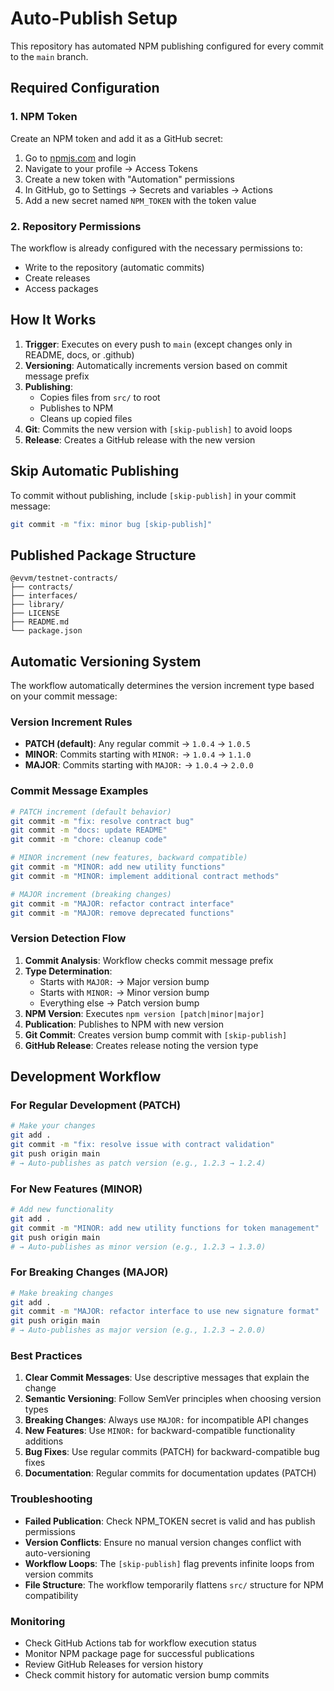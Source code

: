 # Auto-Publish Setup

This repository has automated NPM publishing configured for every commit to the `main` branch.

## Required Configuration

### 1. NPM Token
Create an NPM token and add it as a GitHub secret:

1. Go to [npmjs.com](https://www.npmjs.com) and login
2. Navigate to your profile → Access Tokens
3. Create a new token with "Automation" permissions
4. In GitHub, go to Settings → Secrets and variables → Actions
5. Add a new secret named `NPM_TOKEN` with the token value

### 2. Repository Permissions
The workflow is already configured with the necessary permissions to:
- Write to the repository (automatic commits)
- Create releases
- Access packages

## How It Works

1. **Trigger**: Executes on every push to `main` (except changes only in README, docs, or .github)
2. **Versioning**: Automatically increments version based on commit message prefix
3. **Publishing**: 
   - Copies files from `src/` to root
   - Publishes to NPM
   - Cleans up copied files
4. **Git**: Commits the new version with `[skip-publish]` to avoid loops
5. **Release**: Creates a GitHub release with the new version

## Skip Automatic Publishing

To commit without publishing, include `[skip-publish]` in your commit message:

```bash
git commit -m "fix: minor bug [skip-publish]"
```

## Published Package Structure

```
@evvm/testnet-contracts/
├── contracts/
├── interfaces/
├── library/
├── LICENSE
├── README.md
└── package.json
```

## Automatic Versioning System

The workflow automatically determines the version increment type based on your commit message:

### Version Increment Rules

- **PATCH (default)**: Any regular commit → `1.0.4` → `1.0.5`
- **MINOR**: Commits starting with `MINOR:` → `1.0.4` → `1.1.0`
- **MAJOR**: Commits starting with `MAJOR:` → `1.0.4` → `2.0.0`

### Commit Message Examples

```bash
# PATCH increment (default behavior)
git commit -m "fix: resolve contract bug"
git commit -m "docs: update README"
git commit -m "chore: cleanup code"

# MINOR increment (new features, backward compatible)
git commit -m "MINOR: add new utility functions"
git commit -m "MINOR: implement additional contract methods"

# MAJOR increment (breaking changes)
git commit -m "MAJOR: refactor contract interface"
git commit -m "MAJOR: remove deprecated functions"
```

### Version Detection Flow

1. **Commit Analysis**: Workflow checks commit message prefix
2. **Type Determination**: 
   - Starts with `MAJOR:` → Major version bump
   - Starts with `MINOR:` → Minor version bump  
   - Everything else → Patch version bump
3. **NPM Version**: Executes `npm version [patch|minor|major]`
4. **Publication**: Publishes to NPM with new version
5. **Git Commit**: Creates version bump commit with `[skip-publish]`
6. **GitHub Release**: Creates release noting the version type

## Development Workflow

### For Regular Development (PATCH)
```bash
# Make your changes
git add .
git commit -m "fix: resolve issue with contract validation"
git push origin main
# → Auto-publishes as patch version (e.g., 1.2.3 → 1.2.4)
```

### For New Features (MINOR)
```bash
# Add new functionality
git add .
git commit -m "MINOR: add new utility functions for token management"
git push origin main
# → Auto-publishes as minor version (e.g., 1.2.3 → 1.3.0)
```

### For Breaking Changes (MAJOR)
```bash
# Make breaking changes
git add .
git commit -m "MAJOR: refactor interface to use new signature format"
git push origin main
# → Auto-publishes as major version (e.g., 1.2.3 → 2.0.0)
```

### Best Practices

1. **Clear Commit Messages**: Use descriptive messages that explain the change
2. **Semantic Versioning**: Follow SemVer principles when choosing version types
3. **Breaking Changes**: Always use `MAJOR:` for incompatible API changes
4. **New Features**: Use `MINOR:` for backward-compatible functionality additions
5. **Bug Fixes**: Use regular commits (PATCH) for backward-compatible bug fixes
6. **Documentation**: Regular commits for documentation updates (PATCH)

### Troubleshooting

- **Failed Publication**: Check NPM_TOKEN secret is valid and has publish permissions
- **Version Conflicts**: Ensure no manual version changes conflict with auto-versioning
- **Workflow Loops**: The `[skip-publish]` flag prevents infinite loops from version commits
- **File Structure**: The workflow temporarily flattens `src/` structure for NPM compatibility

### Monitoring

- Check GitHub Actions tab for workflow execution status
- Monitor NPM package page for successful publications
- Review GitHub Releases for version history
- Check commit history for automatic version bump commits